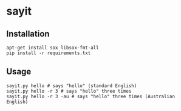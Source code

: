 sayit
=====

Installation
------------

    apt-get install sox libsox-fmt-all
    pip install -r requirements.txt

Usage
-----

    sayit.py hello # says "hello" (standard English)
    sayit.py hello -r 3 # says "hello" three times
    sayit.py hello -r 3 -au # says "hello" three times (Australian English)
